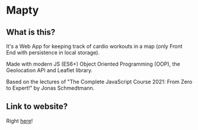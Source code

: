 # Mapty

## What is this?

It's a Web App for keeping track of cardio workouts in a map (only Front End with persistence in local storage).

Made with modern JS (ES6+) Object Oriented Programming (OOP), the Geolocation API and Leaflet library.

Based on the lectures of "The Complete JavaScript Course 2021: From Zero to Expert!" by Jonas Schmedtmann.

## Link to website?

Right [here](https://mfigueira.github.io/mapty/)!
